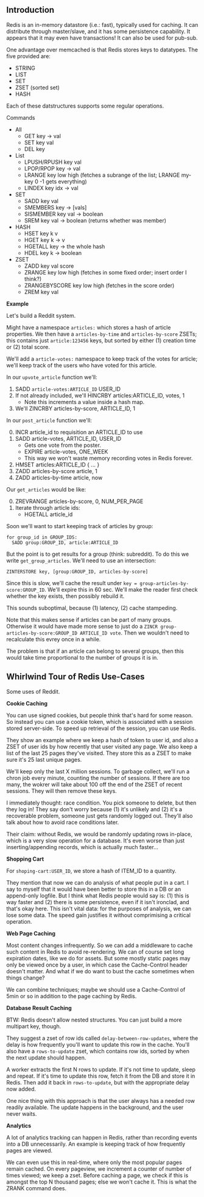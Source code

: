 ## Introduction

Redis is an in-memory datastore (i.e.: fast), typically used for
caching. It can distribute through master/slave, and it has some
persistence capability. It appears that it may even have transactions!
It can also be used for pub-sub.

One advantage over memcached is that Redis stores keys to
datatypes. The five provided are:

* STRING
* LIST
* SET
* ZSET (sorted set)
* HASH

Each of these datstructures supports some regular operations.

Commands

* All
    * GET key -> val
    * SET key val
    * DEL key
* List
    * LPUSH/RPUSH key val
    * LPOP/RPOP key -> val
    * LRANGE key low high (fetches a subrange of the list; LRANGE
      my-key 0 -1 gets everything)
    * LINDEX key idx -> val
* SET
    * SADD key val
    * SMEMBERS key -> [vals]
    * SISMEMBER key val -> boolean
    * SREM key val -> boolean (returns whether was member)
* HASH
    * HSET key k v
    * HGET key k -> v
    * HGETALL key -> the whole hash
    * HDEL key k -> boolean
* ZSET
    * ZADD key val score
    * ZRANGE key low high (fetches in some fixed order; insert order I
      think?)
    * ZRANGEBYSCORE key low high (fetches in the score order)
    * ZREM key val

**Example**

Let's build a Reddit system.

Might have a namespace `articles:` which stores a hash of article
properties. We then have a `articles-by-time` and `articles-by-score`
ZSETs; this contains just `article:123456` keys, but sorted by either
(1) creation time or (2) total score.

We'll add a `article-votes:` namespace to keep track of the votes for
article; we'll keep track of the users who have voted for this
article.

In our `upvote_article` function we'll:

1. SADD `article-votes:ARTICLE_ID` USER_ID
2. If not already included, we'll HINCRBY articles:ARTICLE_ID, votes, 1
    * Note this increments a value inside a hash map.
3. We'll ZINCRBY articles-by-score, ARTICLE_ID, 1

In our `post_article` function we'll:

0. INCR article_id to requisition an ARTICLE_ID to use
1. SADD article-votes, ARTICLE_ID, USER_ID
    * Gets one vote from the poster.
    * EXPIRE article-votes, ONE_WEEK
    * This way we won't waste memory recording votes in Redis forever.
2. HMSET articles:ARTICLE_ID { ... }
3. ZADD articles-by-score article, 1
4. ZADD articles-by-time article, now

Our `get_articles` would be like:

0. ZREVRANGE articles-by-score, 0, NUM_PER_PAGE
1. Iterate through article ids:
    * HGETALL article_id

Soon we'll want to start keeping track of articles by group:

```
for group_id in GROUP_IDS:
  SADD group:GROUP_ID, article:ARTICLE_ID
```

But the point is to get results for a group (think: subreddit). To do
this we write `get_group_articles`. We'll need to use an intersection:

    ZINTERSTORE key, [group:GROUP_ID, articles-by-score]

Since this is slow, we'll cache the result under `key =
group-articles-by-score:GROUP_ID`. We'll expire this in 60 sec. We'll
make the reader first check whether the key exists, then possibly
rebuild it.

This sounds suboptimal, because (1) latency, (2) cache stampeding.

Note that this makes sense if articles can be part of many
groups. Otherwise it would have made more sense to just do a `ZINCR
group-articles-by-score:GROUP_ID ARTICLE_ID vote`. Then we wouldn't
need to recalculate this evrey once in a while.

The problem is that if an article can belong to several groups, then
this would take time proportional to the number of groups it is in.

## Whirlwind Tour of Redis Use-Cases

Some uses of Reddit.

**Cookie Caching**

You can use signed cookies, but people think that's hard for some
reason. So instead you can use a cookie token, which is associated
with a session stored server-side. To speed up retrieval of the
session, you can use Redis.

They show an example where we keep a hash of token to user id, and
also a ZSET of user ids by how recently that user visited any page. We
also keep a list of the last 25 pages they've visited. They store this
as a ZSET to make sure it's 25 last unique pages.

We'll keep only the last X million sessions. To garbage collect, we'll
run a chron job every minute, counting the number of sessions. If
there are too many, the wokrer will take about 100 off the end of the
ZSET of recent sessions. They will then remove these keys.

I immediately thought: race condition. You pick someone to delete, but
then they log in! They say don't worry because (1) it's unlikely and
(2) it's a recoverable problem, someone just gets randomly logged
out. They'll also talk about how to avoid race conditions later.

Their claim: without Redis, we would be randomly updating rows
in-place, which is a very slow operation for a database. It's even
worse than just inserting/appending records, which is actually much
faster...

**Shopping Cart**

For `shoping-cart:USER_ID`, we store a hash of ITEM_ID to a quantity.

They mention that now we can do analysis of what people put in a
cart. I say to myself that it would have been better to store this in
a DB or an append-only logfile. But I think what Redis people would
say is: (1) this is way faster and (2) there is some persistence, even
if it isn't ironclad, and that's okay here. This isn't vital data: for
the purposes of analysis, we can lose some data. The speed gain
justifies it without comprimising a critical operation.

**Web Page Caching**

Most content changes infrequently. So we can add a middleware to cache
such content in Redis to avoid re-rendering. We can of course set long
expiration dates, like we do for assets. But some mostly static pages
may only be viewed once by a user, in which case the Cache-Control
header doesn't matter. And what if we do want to bust the cache
sometimes when things change?

We can combine techniques; maybe we should use a Cache-Control of 5min
or so in addition to the page caching by Redis.

**Database Result Caching**

BTW: Redis doesn't allow nested structures. You can just build a more
multipart key, though.

They suggest a zset of row ids called `delay-between-row-updates`,
where the delay is how frequently you'll want to update this row in
the cache. You'll also have a `rows-to-update` zset, which contains
row ids, sorted by when the next update should happen.

A worker extracts the first N rows to update. If it's not time to
update, sleep and repeat. If it's time to update this row, fetch it
from the DB and store it in Redis. Then add it back in
`rows-to-update`, but with the appropriate delay now added.

One nice thing with this approach is that the user always has a needed
row readily available. The update happens in the background, and the
user never waits.

**Analytics**

A lot of analytics tracking can happen in Redis, rather than recording
events into a DB unnecessarily. An example is keeping track of how
frequently pages are viewed.

We can even use this in real-time, where only the most popular pages
remain cached. On every pageview, we increment a counter of number of
times viewed; we keep a zset. Before caching a page, we check if this
is amongst the top N thousand pages; else we won't cache it. This is
what the ZRANK command does.
